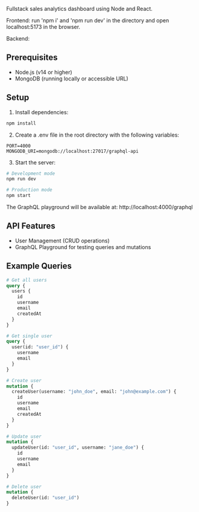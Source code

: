 Fullstack sales analytics dashboard using Node and React.

Frontend: run 'npm i' and 'npm run dev' in the directory and open localhost:5173 in the browser.

Backend:

## Prerequisites

- Node.js (v14 or higher)
- MongoDB (running locally or accessible URL)

## Setup

1. Install dependencies:
```bash
npm install
```

2. Create a .env file in the root directory with the following variables:
```
PORT=4000
MONGODB_URI=mongodb://localhost:27017/graphql-api
```

3. Start the server:
```bash
# Development mode
npm run dev

# Production mode
npm start
```

The GraphQL playground will be available at: http://localhost:4000/graphql

## API Features

- User Management (CRUD operations)
- GraphQL Playground for testing queries and mutations

## Example Queries

```graphql
# Get all users
query {
  users {
    id
    username
    email
    createdAt
  }
}

# Get single user
query {
  user(id: "user_id") {
    username
    email
  }
}

# Create user
mutation {
  createUser(username: "john_doe", email: "john@example.com") {
    id
    username
    email
    createdAt
  }
}

# Update user
mutation {
  updateUser(id: "user_id", username: "jane_doe") {
    id
    username
    email
  }
}

# Delete user
mutation {
  deleteUser(id: "user_id")
}
``` 

